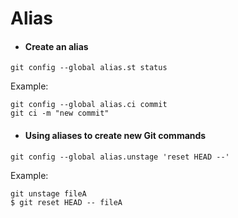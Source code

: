 # Alias

- #### Create an alias  
```git config --global alias.st status```

Example:
```
git config --global alias.ci commit
git ci -m "new commit"
```

- #### Using aliases to create new Git commands  
```git config --global alias.unstage 'reset HEAD --'```

Example:
```
git unstage fileA
$ git reset HEAD -- fileA
```
